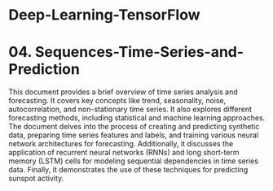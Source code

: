 # Deep-Learning-TensorFlow




# 04. Sequences-Time-Series-and-Prediction 
This document provides a brief overview of time series analysis and forecasting. 
It covers key concepts like trend, seasonality, noise, autocorrelation, and non-stationary time series. 
It also explores different forecasting methods, including statistical and machine learning approaches. 
The document delves into the process of creating and predicting synthetic data, preparing time series features and labels, and 
training various neural network architectures for forecasting. Additionally, it discusses the application of recurrent neural networks (RNNs) and 
long short-term memory (LSTM) cells for modeling sequential dependencies in time series data. 
Finally, it demonstrates the use of these techniques for predicting sunspot activity.